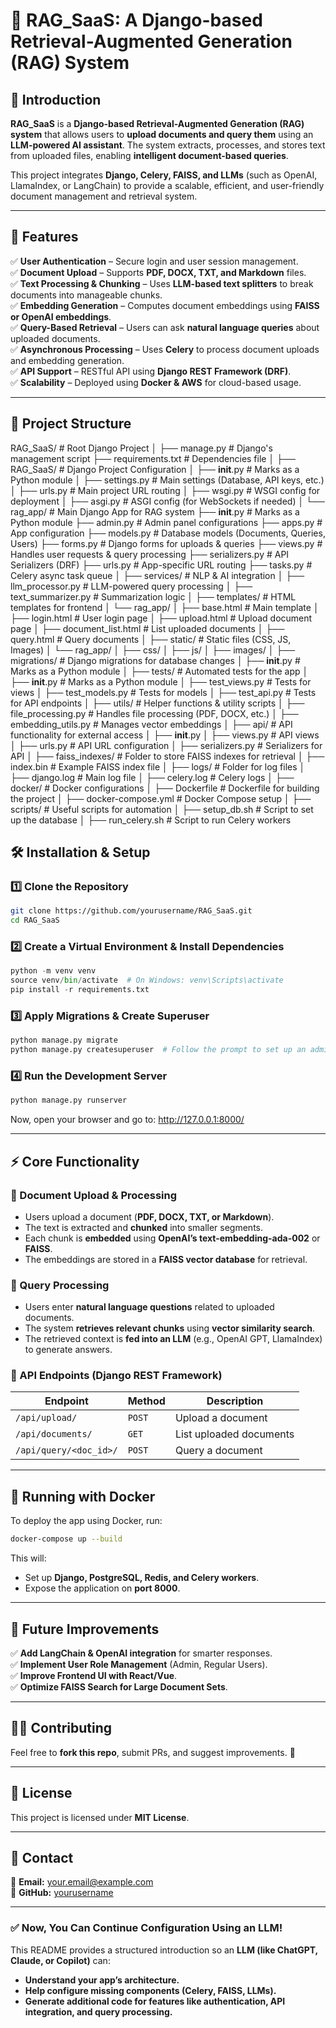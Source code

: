 # 🚀 RAG_SaaS: A Django-based Retrieval-Augmented Generation (RAG) System

## 📖 Introduction
**RAG_SaaS** is a **Django-based Retrieval-Augmented Generation (RAG) system** that allows users to **upload documents and query them** using an **LLM-powered AI assistant**. The system extracts, processes, and stores text from uploaded files, enabling **intelligent document-based queries**.

This project integrates **Django, Celery, FAISS, and LLMs** (such as OpenAI, LlamaIndex, or LangChain) to provide a scalable, efficient, and user-friendly document management and retrieval system.

---

## 🚀 Features
✅ **User Authentication** – Secure login and user session management.  
✅ **Document Upload** – Supports **PDF, DOCX, TXT, and Markdown** files.  
✅ **Text Processing & Chunking** – Uses **LLM-based text splitters** to break documents into manageable chunks.  
✅ **Embedding Generation** – Computes document embeddings using **FAISS or OpenAI embeddings**.  
✅ **Query-Based Retrieval** – Users can ask **natural language queries** about uploaded documents.  
✅ **Asynchronous Processing** – Uses **Celery** to process document uploads and embedding generation.  
✅ **API Support** – RESTful API using **Django REST Framework (DRF)**.  
✅ **Scalability** – Deployed using **Docker & AWS** for cloud-based usage.  

---

## 📂 Project Structure

RAG_SaaS/                        # Root Django Project
│
├── manage.py                     # Django's management script
├── requirements.txt               # Dependencies file
│
├── RAG_SaaS/                      # Django Project Configuration
│   ├── __init__.py                # Marks as a Python module
│   ├── settings.py                 # Main settings (Database, API keys, etc.)
│   ├── urls.py                     # Main project URL routing
│   ├── wsgi.py                     # WSGI config for deployment
│   ├── asgi.py                     # ASGI config (for WebSockets if needed)
│
└── rag_app/                        # Main Django App for RAG system
    ├── __init__.py                 # Marks as a Python module
    ├── admin.py                    # Admin panel configurations
    ├── apps.py                      # App configuration
    ├── models.py                    # Database models (Documents, Queries, Users)
    ├── forms.py                     # Django forms for uploads & queries
    ├── views.py                     # Handles user requests & query processing
    ├── serializers.py               # API Serializers (DRF)
    ├── urls.py                      # App-specific URL routing
    ├── tasks.py                     # Celery async task queue
    │
    ├── services/                    # NLP & AI integration
    │   ├── llm_processor.py         # LLM-powered query processing
    │   ├── text_summarizer.py       # Summarization logic
    │
    ├── templates/                   # HTML templates for frontend
    │   └── rag_app/
    │       ├── base.html            # Main template
    │       ├── login.html           # User login page
    │       ├── upload.html          # Upload document page
    │       ├── document_list.html   # List uploaded documents
    │       ├── query.html           # Query documents
    │
    ├── static/                      # Static files (CSS, JS, Images)
    │   └── rag_app/
    │       ├── css/
    │       ├── js/
    │       ├── images/
    │
    ├── migrations/                   # Django migrations for database changes
    │   ├── __init__.py               # Marks as a Python module
    │
    ├── tests/                        # Automated tests for the app
    │   ├── __init__.py               # Marks as a Python module
    │   ├── test_views.py             # Tests for views
    │   ├── test_models.py            # Tests for models
    │   ├── test_api.py               # Tests for API endpoints
    │
    ├── utils/                        # Helper functions & utility scripts
    │   ├── file_processing.py        # Handles file processing (PDF, DOCX, etc.)
    │   ├── embedding_utils.py        # Manages vector embeddings
    │
    ├── api/                          # API functionality for external access
    │   ├── __init__.py
    │   ├── views.py                  # API views
    │   ├── urls.py                   # API URL configuration
    │   ├── serializers.py            # Serializers for API
    │
    ├── faiss_indexes/                # Folder to store FAISS indexes for retrieval
    │   ├── index.bin                 # Example FAISS index file
    │
    ├── logs/                         # Folder for log files
    │   ├── django.log                # Main log file
    │   ├── celery.log                 # Celery logs
    │
    ├── docker/                        # Docker configurations
    │   ├── Dockerfile                 # Dockerfile for building the project
    │   ├── docker-compose.yml         # Docker Compose setup
    │
    ├── scripts/                       # Useful scripts for automation
    │   ├── setup_db.sh                # Script to set up the database
    │   ├── run_celery.sh              # Script to run Celery workers


## 🛠️ Installation & Setup

### 1️⃣ Clone the Repository

```bash
git clone https://github.com/yourusername/RAG_SaaS.git
cd RAG_SaaS
```

### 2️⃣ Create a Virtual Environment & Install Dependencies

```python
python -m venv venv
source venv/bin/activate  # On Windows: venv\Scripts\activate
pip install -r requirements.txt
```

### 3️⃣ Apply Migrations & Create Superuser

```python
python manage.py migrate
python manage.py createsuperuser  # Follow the prompt to set up an admin user
```

### 4️⃣ Run the Development Server
```python
python manage.py runserver
```

Now, open your browser and go to:
http://127.0.0.1:8000/

---

## ⚡ Core Functionality

### 🔹 Document Upload & Processing
- Users upload a document (**PDF, DOCX, TXT, or Markdown**).
- The text is extracted and **chunked** into smaller segments.
- Each chunk is **embedded** using **OpenAI’s text-embedding-ada-002** or **FAISS**.
- The embeddings are stored in a **FAISS vector database** for retrieval.

### 🔹 Query Processing
- Users enter **natural language questions** related to uploaded documents.
- The system **retrieves relevant chunks** using **vector similarity search**.
- The retrieved context is **fed into an LLM** (e.g., OpenAI GPT, LlamaIndex) to generate answers.

### 🔹 API Endpoints (Django REST Framework)
| **Endpoint**            | **Method** | **Description**            |
|-------------------------|------------|----------------------------|
| `/api/upload/`         | `POST`     | Upload a document          |
| `/api/documents/`      | `GET`      | List uploaded documents    |
| `/api/query/<doc_id>/` | `POST`     | Query a document           |

---

## 🚀 Running with Docker
To deploy the app using Docker, run:

```bash
docker-compose up --build
````

This will:

- Set up **Django, PostgreSQL, Redis, and Celery workers**.
- Expose the application on **port 8000**.

---

## 🧠 Future Improvements
✅ **Add LangChain & OpenAI integration** for smarter responses.  
✅ **Implement User Role Management** (Admin, Regular Users).  
✅ **Improve Frontend UI with React/Vue**.  
✅ **Optimize FAISS Search for Large Document Sets**.  

---

## 👨‍💻 Contributing
Feel free to **fork this repo**, submit PRs, and suggest improvements. 🚀

---

## 📄 License
This project is licensed under **MIT License**.

---

## 📩 Contact
📧 **Email:** your.email@example.com  
🐙 **GitHub:** [yourusername](https://github.com/yourusername)  

---

### ✅ Now, You Can Continue Configuration Using an LLM!
This README provides a structured introduction so an **LLM (like ChatGPT, Claude, or Copilot)** can:
- **Understand your app’s architecture.**
- **Help configure missing components (Celery, FAISS, LLMs).**
- **Generate additional code for features like authentication, API integration, and query processing.**
